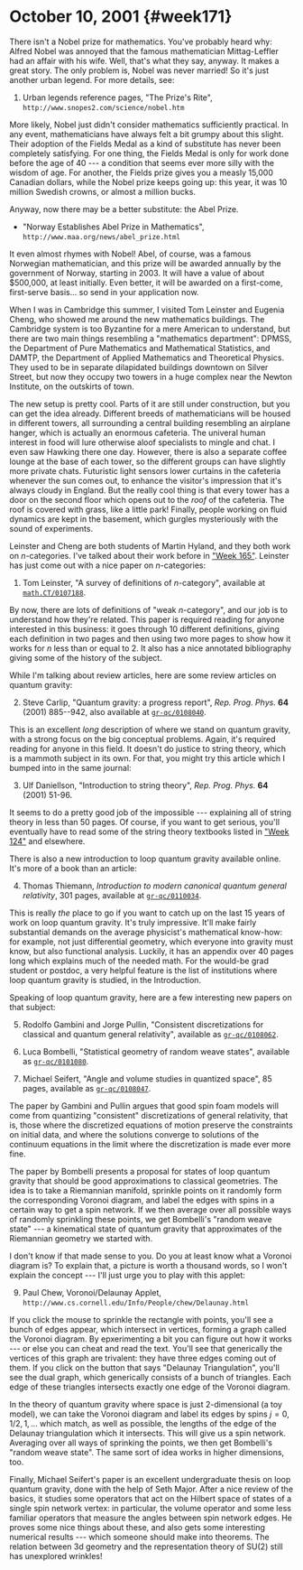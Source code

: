 # October 10, 2001 {#week171}

There isn't a Nobel prize for mathematics. You've probably heard why:
Alfred Nobel was annoyed that the famous mathematician Mittag-Leffler
had an affair with his wife. Well, that's what they say, anyway. It
makes a great story. The only problem is, Nobel was never married! So
it's just another urban legend. For more details, see:

1) Urban legends reference pages, "The Prize's Rite", `http://www.snopes2.com/science/nobel.htm`

More likely, Nobel just didn't consider mathematics sufficiently
practical. In any event, mathematicians have always felt a bit grumpy
about this slight. Their adoption of the Fields Medal as a kind of
substitute has never been completely satisfying. For one thing, the
Fields Medal is only for work done before the age of 40 --- a condition
that seems ever more silly with the wisdom of age. For another, the
Fields prize gives you a measly 15,000 Canadian dollars, while the Nobel
prize keeps going up: this year, it was 10 million Swedish crowns, or
almost a million bucks.

Anyway, now there may be a better substitute: the Abel Prize.

- "Norway Establishes Abel Prize in Mathematics", `http://www.maa.org/news/abel_prize.html`

It even almost rhymes with Nobel! Abel, of course, was a famous
Norwegian mathematician, and this prize will be awarded annually by the
government of Norway, starting in 2003. It will have a value of about
\$500,000, at least initially. Even better, it will be awarded on a
first-come, first-serve basis... so send in your application now.

When I was in Cambridge this summer, I visited Tom Leinster and Eugenia
Cheng, who showed me around the new mathematics buildings. The Cambridge
system is too Byzantine for a mere American to understand, but there are
two main things resembling a "mathematics department": DPMSS, the
Department of Pure Mathematics and Mathematical Statistics, and DAMTP,
the Department of Applied Mathematics and Theoretical Physics. They used
to be in separate dilapidated buildings downtown on Silver Street, but
now they occupy two towers in a huge complex near the Newton Institute,
on the outskirts of town.

The new setup is pretty cool. Parts of it are still under construction,
but you can get the idea already. Different breeds of mathematicians
will be housed in different towers, all surrounding a central building
resembling an airplane hanger, which is actually an enormous cafeteria.
The univeral human interest in food will lure otherwise aloof
specialists to mingle and chat. I even saw Hawking there one day.
However, there is also a separate coffee lounge at the base of each
tower, so the different groups can have slightly more private chats.
Futuristic light sensors lower curtains in the cafeteria whenever the sun
comes out, to enhance the visitor's impression that it's always cloudy
in England. But the really cool thing is that every tower has a door on
the second floor which opens out to the *roof* of the cafeteria. The
roof is covered with grass, like a little park! Finally, people working
on fluid dynamics are kept in the basement, which gurgles mysteriously
with the sound of experiments.

Leinster and Cheng are both students of Martin Hyland, and they both
work on $n$-categories. I've talked about their work before in
["Week 165"](#week165). Leinster has just come out with a nice
paper on $n$-categories:

1) Tom Leinster, "A survey of definitions of $n$-category", available at [`math.CT/0107188`](https://arxiv.org/abs/math.CT/0107188).

By now, there are lots of definitions of "weak $n$-category", and our
job is to understand how they're related. This paper is required
reading for anyone interested in this business: it goes through 10
different definitions, giving each definition in two pages and then
using two more pages to show how it works for $n$ less than or equal to 2.
It also has a nice annotated bibliography giving some of the history of
the subject.

While I'm talking about review articles, here are some review articles
on quantum gravity:

2) Steve Carlip, "Quantum gravity: a progress report", _Rep. Prog. Phys._ **64** (2001) 885--942, also available at [`gr-qc/0108040`](https://arxiv.org/abs/gr-qc/0108040).

This is an excellent *long* description of where we stand on quantum
gravity, with a strong focus on the big conceptual problems. Again,
it's required reading for anyone in this field. It doesn't do justice
to string theory, which is a mammoth subject in its own. For that, you
might try this article which I bumped into in the same journal:

3) Ulf Daniellson, "Introduction to string theory", _Rep. Prog. Phys._ **64** (2001) 51-96.

It seems to do a pretty good job of the impossible --- explaining all of
string theory in less than 50 pages. Of course, if you want to get
serious, you'll eventually have to read some of the string theory
textbooks listed in ["Week 124"](#week124) and elsewhere.

There is also a new introduction to loop quantum gravity available
online. It's more of a book than an article:

4) Thomas Thiemann, _Introduction to modern canonical quantum general relativity_, 301 pages, available at [`gr-qc/0110034`](https://arxiv.org/abs/gr-qc/0110034).

This is really *the* place to go if you want to catch up on the last 15
years of work on loop quantum gravity. It's truly impressive. It'll
make fairly substantial demands on the average physicist's mathematical
know-how: for example, not just differential geometry, which everyone
into gravity must know, but also functional analysis. Luckily, it has an
appendix over 40 pages long which explains much of the needed math. For
the would-be grad student or postdoc, a very helpful feature is the list
of institutions where loop quantum gravity is studied, in the
Introduction.

Speaking of loop quantum gravity, here are a few interesting new papers
on that subject:

5) Rodolfo Gambini and Jorge Pullin, "Consistent discretizations for classical and quantum general relativity", available as [`gr-qc/0108062`](https://arxiv.org/abs/gr-qc/0108062).

6) Luca Bombelli, "Statistical geometry of random weave states", available as [`gr-qc/0101080`](https://arxiv.org/abs/gr-qc/0101080).

7) Michael Seifert, "Angle and volume studies in quantized space", 85 pages, available as [`gr-qc/0108047`](https://arxiv.org/abs/gr-qc/0108047).

The paper by Gambini and Pullin argues that good spin foam models will
come from quantizing "consistent" discretizations of general
relativity, that is, those where the discretized equations of motion
preserve the constraints on initial data, and where the solutions
converge to solutions of the continuum equations in the limit where the
discretization is made ever more fine.

The paper by Bombelli presents a proposal for states of loop quantum
gravity that should be good approximations to classical geometries. The
idea is to take a Riemannian manifold, sprinkle points on it randomly
form the corresponding Voronoi diagram, and label the edges with spins
in a certain way to get a spin network. If we then average over all
possible ways of randomly sprinkling these points, we get Bombelli's
"random weave state" --- a kinematical state of quantum gravity that
approximates of the Riemannian geometry we started with.

I don't know if that made sense to you. Do you at least know what a
Voronoi diagram is? To explain that, a picture is worth a thousand
words, so I won't explain the concept --- I'll just urge you to play
with this applet:

9) Paul Chew, Voronoi/Delaunay Applet, `http://www.cs.cornell.edu/Info/People/chew/Delaunay.html`

If you click the mouse to sprinkle the rectangle with points, you'll
see a bunch of edges appear, which intersect in vertices, forming a
graph called the Voronoi diagram. By epxerimenting a bit you can figure
out how it works --- or else you can cheat and read the text. You'll see
that generically the vertices of this graph are trivalent: they have
three edges coming out of them. If you click on the button that says
"Delaunay Triangulation", you'll see the dual graph, which
generically consists of a bunch of triangles. Each edge of these
triangles intersects exactly one edge of the Voronoi diagram.

In the theory of quantum gravity where space is just $2$-dimensional (a
toy model), we can take the Voronoi diagram and label its edges by spins
$j = 0, 1/2, 1, \ldots$ which match, as well as possible, the lengths of the
edge of the Delaunay triangulation which it intersects. This will give
us a spin network. Averaging over all ways of sprinking the points, we
then get Bombelli's "random weave state". The same sort of idea works
in higher dimensions, too.

Finally, Michael Seifert's paper is an excellent undergraduate thesis
on loop quantum gravity, done with the help of Seth Major. After a nice
review of the basics, it studies some operators that act on the Hilbert
space of states of a single spin network vertex: in particular, the
volume operator and some less familiar operators that measure the angles
between spin network edges. He proves some nice things about these, and
also gets some interesting numerical results --- which someone should make
into theorems. The relation between 3d geometry and the representation
theory of $\mathrm{SU}(2)$ still has unexplored wrinkles!
